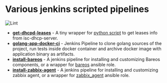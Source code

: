 # Various jenkins scripted pipelines

![Lint](https://github.com/alexanderbazhenoff/jenkins-pipelines/actions/workflows/lint.yml/badge.svg?branch=main)


- [**get-dhcpd-leases**](get-dhcpd-leases/README.md) - A tiny wrapper for
  [python script](https://github.com/alexanderbazhenoff/various-scripts/tree/master/network/get_dhcpd_leases) to get
  leases info from isc-dhcp-server.
- [**golang-app-docker-ci**](golang-app-docker-ci/README.md) - Jenkins Pipeline to clone golang sources of the project,
  run tests inside docker container and archive docker image with application binary as artifacts.
- [**install-bareos**](install-bareos/README.md) - A jenkins pipeline for installing and customizing Bareos components,
  or a wrapper for [bareos](https://github.com/alexanderbazhenoff/ansible-collection-linux/tree/main/roles/bareos) 
  ansible role.
- [**install-zabbix-agent**](install-zabbix-agent/README.md) - A jenkins pipeline for installing and customizing zabbix
  agent, or a wrapper for 
  [zabbix_agent](https://github.com/alexanderbazhenoff/ansible-collection-linux/tree/main/roles/zabbix_agent)
  ansible role.
